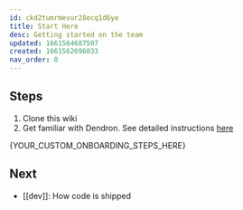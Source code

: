 ```yaml
---
id: ckd2tumrmevur28ecq1d6ye
title: Start Here
desc: Getting started on the team
updated: 1661564687507
created: 1661562696033
nav_order: 0
---
```


<!-- NOTE: nav_order controls the order in which elements are displayed in the tree view. its alphabetical by default which is why we set a custom nav_order in this note. -->

## Steps
1. Clone this wiki
1. Get familiar with Dendron. See detailed instructions [here](https://handbook.dendron.so/notes/j9vprn9rp2p2tzhctsmp9ue)

{YOUR_CUSTOM_ONBOARDING_STEPS_HERE}

## Next
- [[dev]]: How code is shipped